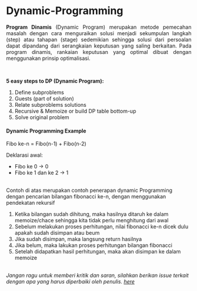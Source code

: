 # Dynamic-Programming

<p align=justify><b>Program Dinamis</b> (Dynamic Program) merupakan metode pemecahan masalah dengan cara menguraikan solusi menjadi sekumpulan langkah (step) atau tahapan (stage) sedemikian sehingga solusi dari persoalan dapat dipandang dari serangkaian keputusan yang saling berkaitan. Pada program dinamis, rankaian keputusan yang optimal dibuat dengan menggunakan prinsip optimalisasi.</p>
<br>

<b>5 easy steps to DP (Dynamic Program):</b>
<br>
1. Define subproblems
2. Guests (part of solution)
3. Relate subproblems solutions
4. Recursive & Memoize or build DP table bottom-up
5. Solve original problem

#### Dynamic Programming Example

Fibo ke-n = Fibo(n-1) + Fibo(n-2)
<br>

Deklarasi awal:
 - Fibo ke 0 -> 0
 - Fibo ke 1 dan ke 2 -> 1

<br>
Contoh di atas merupakan contoh penerapan dynamic Programming dengan pencarian bilangan fibonacci ke-n, dengan menggunakan pendekatan rekursif 
<br>

1. Ketika bilangan sudah dihitung, maka hasilnya ditaruh ke dalam memoize/chace sehingga kita tidak perlu menghitung dari awal
2. Sebelum melakukan proses perhitungan, nilai fibonacci ke-n dicek dulu apakah sudah disimpan atau beum
3. Jika sudah disimpan, maka langsung return hasilnya
4. Jika belum, maka lakukan proses perhitungan bilangan fibonacci
5. Setelah didapatkan hasil perhitungan, maka akan disimpan ke dalam memoize

<br>
<i>Jangan ragu untuk memberi kritik dan saran, silahkan berikan issue terkait dengan apa yang harus diperbaiki oleh penulis. <a href="https://github.com/alfiancikoa/Dynammic-Programming/issues">here</a></i>
